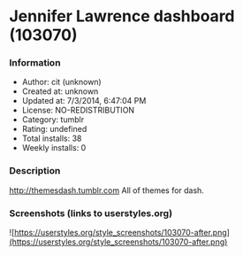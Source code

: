 # Jennifer Lawrence dashboard (103070)

### Information
- Author: cit (unknown)
- Created at: unknown
- Updated at: 7/3/2014, 6:47:04 PM
- License: NO-REDISTRIBUTION
- Category: tumblr
- Rating: undefined
- Total installs: 38
- Weekly installs: 0


### Description
http://themesdash.tumblr.com All of themes for dash.


### Screenshots (links to userstyles.org)
![https://userstyles.org/style_screenshots/103070-after.png](https://userstyles.org/style_screenshots/103070-after.png)


